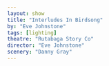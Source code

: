 ```yaml
---
layout: show
title: "Interludes In Birdsong"
by: "Eve Johnstone"
tags: [lighting]
theatre: "Rutabaga Story Co"
director: "Eve Johnstone"
scenery: "Danny Gray"
---
```

